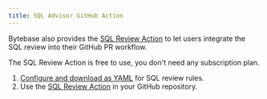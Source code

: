```yaml
---
title: SQL Advisor GitHub Action
---
```


Bytebase also provides the [SQL Review Action](https://github.com/marketplace/actions/sql-review) to let users integrate the SQL review into their GitHub PR workflow.

<hint-block type="info">

The SQL Review Action is free to use, you don't need any subscription plan.

</hint-block>

1. [Configure and download as YAML](https://www.bytebase.com/sql-review-guide) for SQL review rules.
2. Use the [SQL Review Action](https://github.com/marketplace/actions/sql-review) in your GitHub repository.
